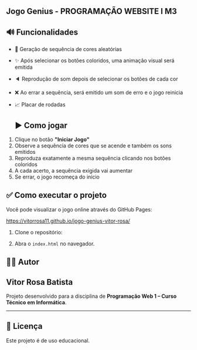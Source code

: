 ## Jogo Genius - PROGRAMAÇÃO WEBSITE I M3

## 🔊 Funcionalidades

- 🔁 Geração de sequência de cores aleatórias
- ✨ Após selecionar os botões coloridos, uma animação visual será emitida
- 🔈 Reprodução de som depois de selecionar os botões de cada cor
- ❌ Ao errar a sequência, será emitido um som de erro e o jogo reinicia
- 📈 Placar de rodadas

  ## ▶️ Como jogar

1. Clique no botão **"Iniciar Jogo"**
2. Observe a sequência de cores que se acende e também os sons emitidos
3. Reproduza exatamente a mesma sequência clicando nos botôes coloridos
4. A cada acerto, a sequência exigida vai aumentar
5. Se errar, o jogo recomeça do início

## ✅ Como executar o projeto

Você pode visualizar o jogo online através do GitHub Pages:

https://vitorrosa11.github.io/jogo-genius-vitor-rosa/

1. Clone o repositório:


2. Abra o `index.html` no navegador.

## 👨‍💻 Autor

## Vitor Rosa Batista  
Projeto desenvolvido para a disciplina de **Programação Web 1 – Curso Técnico em Informática**.

---

## 📝 Licença

Este projeto é de uso educacional.


